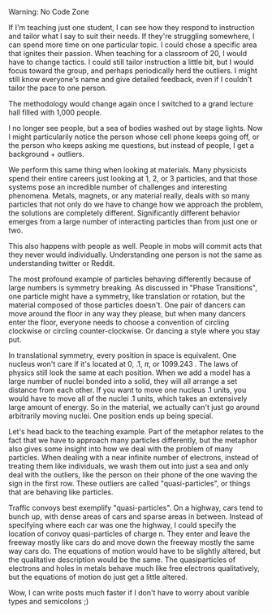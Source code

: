 Warning: No Code Zone

If I'm teaching just one student, I can see how they respond to instruction and tailor what I say to suit their needs.  If they're struggling somewhere, I can spend more time on one particular topic. I could chose a specific area that ignites their passion.  When teaching for a classroom of 20, I would have to change tactics.  I could still tailor instruction a little bit, but I would focus toward the group, and perhaps periodically herd the outliers.  I might still know everyone's name and give detailed feedback, even if I couldn't tailor the pace to one person.

The methodology would change again once I switched to a grand lecture hall filled with 1,000 people.

I no longer see people, but a sea of bodies washed out by stage lights.  Now I might particularily notice the person whose cell phone keeps going off, or the person who keeps asking me questions, but instead of people, I get a background + outliers.

We perform this same thing when looking at materials.  Many physicists spend their entire careers just looking at 1, 2, or 3 particles, and that those systems pose an incredible number of challenges and interesting phenomena.  Metals, magnets, or any material really, deals with so many particles that not only do we have to change how we approach the problem, the solutions are completely different.  Significantly different behavior emerges from a large number of interacting particles than from just one or two.

This also happens with people as well.  People in mobs will commit acts that they never would individually.  Understanding one person is not the same as understanding twitter or Reddit.

The most profound example of particles behaving differently because of large numbers is symmetry breaking.  As discussed in "Phase Transitions", one particle might have a symmetry, like translation or rotation, but the material composed of those particles doesn't. One pair of dancers can move around the floor in any way they please, but when many dancers enter the floor, everyone needs to choose a convention of circling clockwise or circling counter-clockwise.  Or dancing a style where you stay put.

 In translational symmetry, every position in space is equivalent.  One nucleus won't care if it's located at 0, .1, $\pi$, or 1099.243 .  The laws of physics still look the same at each position.   When we add a model has a large number of nuclei bonded into a solid, they will all arrange a set distance from each other.  If you want to move one nucleus .1 units, you would have to move all of the nuclei .1 units, which takes an extensively large amount of energy.  So in the material, we actually can't just go around arbitrarily moving nuclei.  One position ends up being special.

Let's head back to the teaching example.  Part of the metaphor relates to the fact that we have to approach many particles differently, but the metaphor also gives some insight into how we deal with the problem of many particles.  When dealing with a near infinite number of electrons, instead of treating them like individuals, we wash them out into just a sea and only deal with the outliers, like the person on their phone of the one waving the sign in the first row.  These outliers are called "quasi-particles", or things that are behaving like particles.

Traffic convoys best exemplify "quasi-particles".  On a highway, cars tend to bunch up, with dense areas of cars and sparse areas in between.  Instead of specifying where each car was one the highway, I could specify the location of convoy quasi-particles of charge n.  They enter and leave the freeway mostly like cars do and move down the freeway mostly the same way cars do.  The equations of motion would have to be slightly altered, but the qualitative description would be the same.  The quasiparticles of electrons and holes in metals behave much like free electrons qualitatively, but the equations of motion do just get a little altered.

Wow, I can write posts much faster if I don't have to worry about varible types and semicolons ;)
